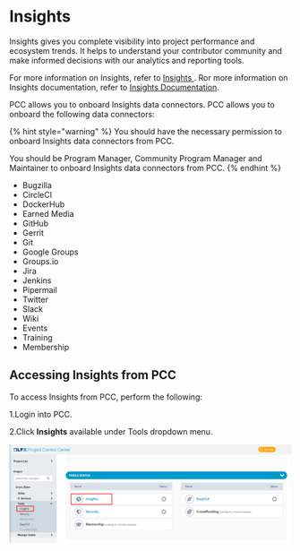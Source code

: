 # Insights

Insights gives you complete visibility into project performance and ecosystem trends. It helps to understand your contributor community and make informed decisions with our analytics and reporting tools.

For more information on Insights, refer to [Insights ](https://lfx.linuxfoundation.org/tools/insights). Ror more information on Insights documentation, refer to [Insights Documentation](https://docs.linuxfoundation.org/lfx/insights).

PCC allows you to onboard Insights data connectors. PCC allows you to onboard the following data connectors:

{% hint style="warning" %}
You should have the necessary permission to onboard Insights data connectors from PCC.

You should be Program Manager, Community Program Manager and Maintainer to onboard Insights data connectors from PCC.
{% endhint %}

* Bugzilla
* CircleCI
* DockerHub
* Earned Media
* GitHub
* Gerrit
* Git
* Google Groups
* Groups.io
* Jira
* Jenkins
* Pipermail
* Twitter
* Slack
* Wiki
* Events
* Training
* Membership

## Accessing Insights from PCC

To access Insights from PCC, perform the following:

1.Login into PCC.

2.Click **Insights** available under Tools dropdown menu.

![Insights](<../../../.gitbook/assets/Insights (1) (1) (1).png>)
